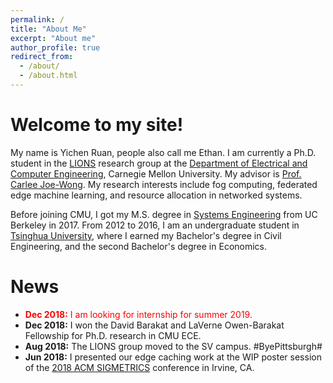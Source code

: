 ```yaml
---
permalink: /
title: "About Me"
excerpt: "About me"
author_profile: true
redirect_from: 
  - /about/
  - /about.html
---
```


Welcome to my site!
======

My name is Yichen Ruan, people also call me Ethan. I am currently a Ph.D. student in the [LIONS](https://www.andrew.cmu.edu/user/cjoewong/) 
research group at the [Department of Electrical and Computer Engineering](https://www.ece.cmu.edu/), Carnegie Mellon University. 
My advisor is [Prof. Carlee Joe-Wong](https://www.andrew.cmu.edu/user/cjoewong/). My research interests include fog computing, federated edge machine learning, 
and resource allocation in networked systems.

Before joining CMU, I got my M.S. degree in [Systems Engineering](https://www.ce.berkeley.edu/programs/sys) from UC Berkeley in 2017.
From 2012 to 2016, I am an undergraduate student in [Tsinghua University](http://www.tsinghua.edu.cn/publish/thu2018en/index.html), 
where I earned my Bachelor's degree in Civil Engineering, and the second Bachelor's degree in Economics.

News
======
* <span style="color:red"><b>Dec 2018:</b> I am looking for internship for summer 2019.</span><br />
* <b>Dec 2018:</b> I won the David Barakat and LaVerne Owen-Barakat Fellowship for Ph.D. research in CMU ECE.
* <b>Aug 2018:</b> The LIONS group moved to the SV campus. #ByePittsburgh#<br />
* <b>Jun 2018:</b> I presented our edge caching work at the WIP poster session of the [2018 ACM SIGMETRICS](https://www.sigmetrics.org/sigmetrics2018/) conference in Irvine, CA.
